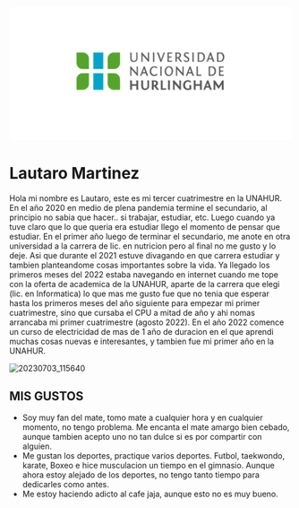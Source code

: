 ![Logo UNAHUR](./assets/UNAHUR.png)


# Lautaro Martinez

Hola mi nombre es Lautaro, este es mi tercer cuatrimestre en la UNAHUR. En el año 2020 en medio de plena pandemia termine el secundario, al principio no sabia que hacer.. si trabajar, estudiar, etc.
Luego cuando ya tuve claro que lo que queria era estudiar llego el momento de pensar que estudiar. En el primer año luego de terminar el secundario, me anote en otra universidad a la carrera de lic. en nutricion pero al final no me gusto y lo deje. Asi que durante el 2021 estuve divagando en que carrera estudiar y tambien planteandome cosas importantes sobre la vida.
Ya llegado los primeros meses del 2022 estaba navegando en internet cuando me tope con la oferta de academica de la UNAHUR, aparte de la carrera que elegi (lic. en Informatica) lo que mas me gusto fue que no tenia que esperar hasta los primeros meses del año siguiente para empezar mi primer cuatrimestre, sino que cursaba el CPU a mitad de año y ahi nomas arrancaba mi primer cuatrimestre (agosto 2022).
En el año 2022 comence un curso de electricidad de mas de 1 año de duracion en el que aprendi muchas cosas nuevas e interesantes, y tambien fue mi primer año en la UNAHUR.


![20230703_115640](https://github.com/obj1-unahur-2023s2/presentacionpersonal-Lautaro1243/assets/141639493/28a08834-f6da-4e7e-ad15-f1fe6b774bb0)


## MIS GUSTOS
- Soy muy fan del mate, tomo mate a cualquier hora y en cualquier momento, no tengo problema. Me encanta el mate amargo bien cebado, aunque tambien acepto uno no tan dulce si es por compartir con alguien.
- Me gustan los deportes, practique varios deportes. Futbol, taekwondo, karate, Boxeo e hice musculacion un tiempo en el gimnasio. Aunque ahora estoy alejado de los deportes, no tengo tanto tiempo para dedicarles como antes.
- Me estoy haciendo adicto al cafe jaja, aunque esto no es muy bueno.



